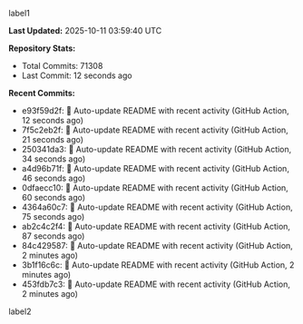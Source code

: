
label1 
<!-- ACTIVITY_START -->
**Last Updated:** 2025-10-11 03:59:40 UTC

**Repository Stats:**
- Total Commits: 71308
- Last Commit: 12 seconds ago

**Recent Commits:**
- e93f59d2f: 🤖 Auto-update README with recent activity (GitHub Action, 12 seconds ago)
- 7f5c2eb2f: 🤖 Auto-update README with recent activity (GitHub Action, 21 seconds ago)
- 250341da3: 🤖 Auto-update README with recent activity (GitHub Action, 34 seconds ago)
- a4d96b71f: 🤖 Auto-update README with recent activity (GitHub Action, 46 seconds ago)
- 0dfaecc10: 🤖 Auto-update README with recent activity (GitHub Action, 60 seconds ago)
- 4364a60c7: 🤖 Auto-update README with recent activity (GitHub Action, 75 seconds ago)
- ab2c4c2f4: 🤖 Auto-update README with recent activity (GitHub Action, 87 seconds ago)
- 84c429587: 🤖 Auto-update README with recent activity (GitHub Action, 2 minutes ago)
- 3b1f16c6c: 🤖 Auto-update README with recent activity (GitHub Action, 2 minutes ago)
- 453fdb7c3: 🤖 Auto-update README with recent activity (GitHub Action, 2 minutes ago)
<!-- ACTIVITY_END -->

label2
